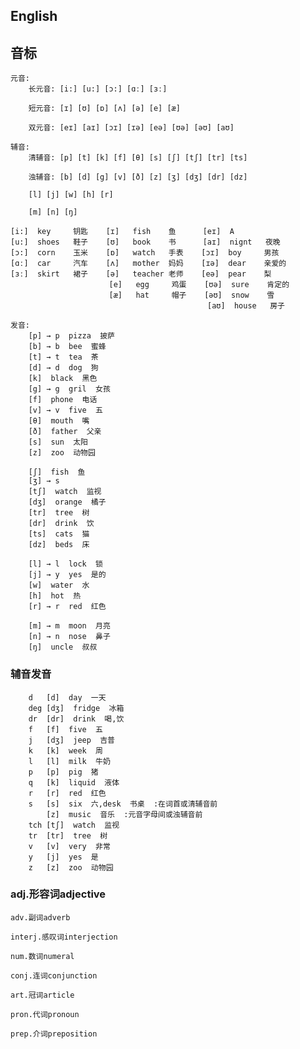 ## English

 ## 音标
    元音:
        长元音: [i:] [u:] [ɔ:] [ɑː] [ɜː] 

        短元音: [ɪ] [ʊ] [ɒ] [ʌ] [ə] [e] [æ]

        双元音: [eɪ] [aɪ] [ɔɪ] [ɪə] [eə] [ʊə] [əʊ] [aʊ]

    辅音:                         
        清辅音: [p] [t] [k] [f] [θ] [s] [ʃ] [tʃ] [tr] [ts]
        
        浊辅音: [b] [d] [g] [v] [ð] [z] [ʒ] [dʒ] [dr] [dz]
                                 
        [l] [j] [w] [h] [r]

        [m] [n] [ŋ]

    [i:]  key     钥匙    [ɪ]   fish    鱼      [eɪ]  A
    [u:]  shoes   鞋子    [ʊ]   book    书      [aɪ]  nignt   夜晚
    [ɔ:]  corn    玉米    [ɒ]   watch   手表    [ɔɪ]  boy     男孩
    [ɑː]  car     汽车    [ʌ]   mother  妈妈    [ɪə]  dear    亲爱的
    [ɜː]  skirt   裙子    [ə]   teacher 老师    [eə]  pear    梨
                          [e]   egg     鸡蛋    [ʊə]  sure    肯定的
                          [æ]   hat     帽子    [əʊ]  snow    雪
                                                [aʊ]  house   房子

    发音: 
        [p] → p  pizza  披萨
        [b] → b  bee  蜜蜂
        [t] → t  tea  茶
        [d] → d  dog  狗
        [k]  black  黑色
        [g] → g  gril  女孩
        [f]  phone  电话
        [v] → v  five  五
        [θ]  mouth  嘴
        [ð]  father  父亲
        [s]  sun  太阳
        [z]  zoo  动物园

        [ʃ]  fish  鱼
        [ʒ] → s
        [tʃ]  watch  监视
        [dʒ]  orange  橘子
        [tr]  tree  树
        [dr]  drink  饮
        [ts]  cats  猫
        [dz]  beds  床

        [l] → l  lock  锁
        [j] → y  yes  是的
        [w]  water  水
        [h]  hot  热
        [r] → r  red  红色

        [m] → m  moon  月亮
        [n] → n  nose  鼻子
        [ŋ]  uncle  叔叔

### 辅音发音
        d   [d]  day  一天
        deg [dʒ]  fridge  冰箱
        dr  [dr]  drink  喝,饮
        f   [f]  five  五
        j   [dʒ]  jeep  吉普
        k   [k]  week  周
        l   [l]  milk  牛奶
        p   [p]  pig  猪
        q   [k]  liquid  液体
        r   [r]  red  红色
        s   [s]  six  六,desk  书桌  :在词首或清辅音前
            [z]  music  音乐  :元音字母间或浊辅音前
        tch [tʃ]  watch  监视
        tr  [tr]  tree  树
        v   [v]  very  非常
        y   [j]  yes  是
        z   [z]  zoo  动物园

### adj.形容词adjective

    adv.副词adverb

    interj.感叹词interjection

    num.数词numeral

    conj.连词conjunction

    art.冠词article

    pron.代词pronoun

    prep.介词preposition



    

 
 